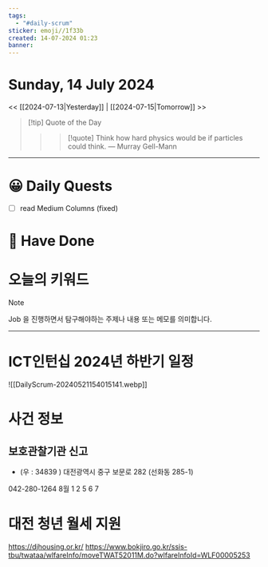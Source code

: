 ```yaml
---
tags:
  - "#daily-scrum"
sticker: emoji//1f33b
created: 14-07-2024 01:23
banner:
---
```

# Sunday, 14 July 2024
<< [[2024-07-13|Yesterday]] | [[2024-07-15|Tomorrow]] >>

> [!tip] Quote of the Day  
> > > [!quote] Think how hard physics would be if particles could think.
> — Murray Gell-Mann

---

#  😀 Daily Quests
- [ ] read Medium Columns (fixed)

# 🙂 Have Done



# 오늘의 키워드

> [!NOTE]
> Job 을 진행하면서 탐구해야하는 주제나 내용 또는 메모를 의미합니다.


---
# ICT인턴십 2024년 하반기 일정
![[DailyScrum-20240521154015141.webp]]

# 사건 정보

## 보호관찰기관 신고
- (우 : 34839 ) 대전광역시 중구 보문로 282 (선화동 285-1)

042-280-1264
8월 1 2 5 6 7
# 대전 청년 월세 지원
https://djhousing.or.kr/
https://www.bokjiro.go.kr/ssis-tbu/twataa/wlfareInfo/moveTWAT52011M.do?wlfareInfoId=WLF00005253